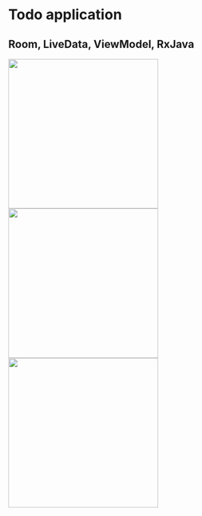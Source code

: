 # Todo application

## Room, LiveData, ViewModel, RxJava


<span>
  <img src="https://user-images.githubusercontent.com/57266314/128089979-3b8518dd-2fac-4c0a-ab10-8d421a9c89bd.gif" width="300">

  <img src="https://user-images.githubusercontent.com/57266314/128089942-c706d380-dae7-4e78-80da-3ab12324956f.gif" width="300">

  <img src="https://user-images.githubusercontent.com/57266314/128089971-e99843d4-4aaa-4d0a-835f-437d418be3c8.gif" width="300">
</span>

